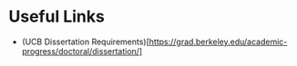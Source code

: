 # Useful Links
* (UCB Dissertation Requirements)[https://grad.berkeley.edu/academic-progress/doctoral/dissertation/]
